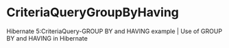 # CriteriaQueryGroupByHaving

Hibernate 5:CriteriaQuery-GROUP BY and HAVING example | Use of GROUP BY and HAVING in Hibernate
